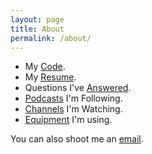 ```yaml
---
layout: page
title: About
permalink: /about/
---
```


- My [Code](https://github.com/tylerhcarter/).
- My [Resume](https://www.linkedin.com/in/tylerhcarter/).
- Questions I've [Answered](https://stackoverflow.com/users/58088/tyler-carter).
- [Podcasts](podcasts.md) I'm Following.
- [Channels](channels.md) I'm Watching.
- [Equipment](equipment.md) I'm using.

You can also shoot me an [email](mailto:tyler@tylercarter.org).
